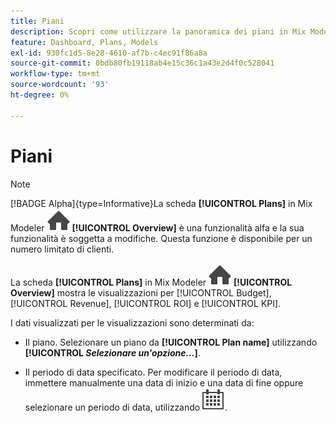 ```yaml
---
title: Piani
description: Scopri come utilizzare la panoramica dei piani in Mix Modeler.
feature: Dashboard, Plans, Models
exl-id: 930fc1d5-8e28-4610-af7b-c4ec91f86a8a
source-git-commit: 0bdb80fb19118ab4e15c36c1a43e2d4f0c528041
workflow-type: tm+mt
source-wordcount: '93'
ht-degree: 0%

---
```


# Piani

>[!NOTE]
>
>[!BADGE Alpha]{type=Informative}La scheda **[!UICONTROL Plans]** in Mix Modeler ![Home](/help/assets/icons/Home.svg) **[!UICONTROL Overview]** è una funzionalità alfa e la sua funzionalità è soggetta a modifiche. Questa funzione è disponibile per un numero limitato di clienti.


La scheda **[!UICONTROL Plans]** in Mix Modeler ![Home](/help/assets/icons/Home.svg) **[!UICONTROL Overview]** mostra le visualizzazioni per [!UICONTROL Budget], [!UICONTROL Revenue], [!UICONTROL ROI] e [!UICONTROL KPI].

I dati visualizzati per le visualizzazioni sono determinati da:

* Il piano. Selezionare un piano da **[!UICONTROL Plan name]** utilizzando **[!UICONTROL _Selezionare un&#39;opzione..._]**.

* Il periodo di data specificato. Per modificare il periodo di data, immettere manualmente una data di inizio e una data di fine oppure selezionare un periodo di data, utilizzando ![Calendario](/help/assets/icons/Calendar.svg).


